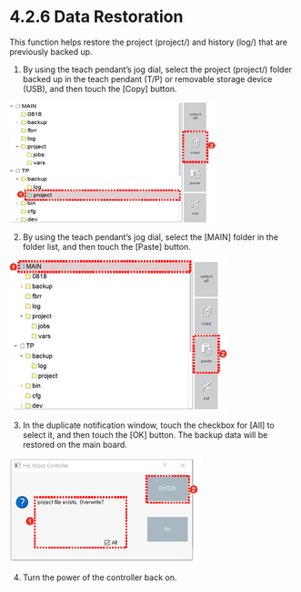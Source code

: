 # 4.2.6 Data Restoration

This function helps restore the project \(project/\) and history \(log/\) that are previously backed up.

1.	By using the teach pendant’s jog dial, select the project \(project/\) folder backed up in the teach pendant \(T/P\) or removable storage device \(USB\), and then touch the \[Copy\] button.



![](../../.gitbook/assets/image%20%28362%29.png)

2.	By using the teach pendant’s jog dial, select the \[MAIN\] folder in the folder list, and then touch the \[Paste\] button.

![](../../.gitbook/assets/image%20%28361%29.png)



3.	In the duplicate notification window, touch the checkbox for \[All\] to select it, and then touch the \[OK\] button. The backup data will be restored on the main board.

![](../../.gitbook/assets/image%20%28290%29.png)

4.	Turn the power of the controller back on.

